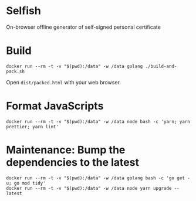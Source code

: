 # Selfish

On-browser offline generator of self-signed personal certificate

# Build

```
docker run --rm -t -v "$(pwd):/data" -w /data golang ./build-and-pack.sh
```

Open `dist/packed.html` with your web browser.

# Format JavaScripts

```
docker run --rm -t -v "$(pwd):/data" -w /data node bash -c 'yarn; yarn prettier; yarn lint'
```

# Maintenance: Bump the dependencies to the latest

```
docker run --rm -t -v "$(pwd):/data" -w /data golang bash -c 'go get -u; go mod tidy'
docker run --rm -t -v "$(pwd):/data" -w /data node yarn upgrade --latest
```
